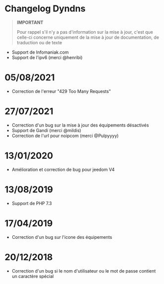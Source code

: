 # Changelog Dyndns

>**IMPORTANT**
>
>Pour rappel s'il n'y a pas d'information sur la mise à jour, c'est que celle-ci concerne uniquement de la mise à jour de documentation, de traduction ou de texte

- Support de Infomaniak.com
- Support de l'ipv6 (merci @henribi)

# 05/08/2021

- Correction de l'erreur "429 Too Many Requests"

# 27/07/2021

- Correction d'un bug sur la mise à jour des équipements désactivés
- Support de Gandi (merci @mildis)
- Correction de l'url pour noipcom (merci @Pulpyyyy)

# 13/01/2020

- Amélioration et correction de bug pour jeedom V4

# 13/08/2019

- Support de PHP 7.3

# 17/04/2019

- Correction d'un bug sur l'icone des équipements

# 20/12/2018

- Correction d'un bug si le nom d'utilisateur ou le mot de passe contient un caractère spécial
